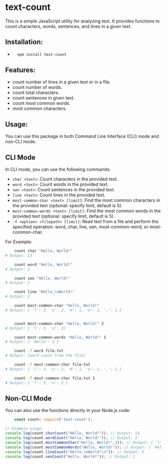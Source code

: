 # text-count
This is a simple JavaScript utility for analyzing text. It provides functions to count characters, words, sentences, and lines in a given text.

## Installation:

- ```bash
    npm install text-count
    ```

## Features:
- count number of lines in a given text or in a file.
- count number of words.
- count total characters.
- count sentences in given text.
- count most common words.
- most common characters.

## Usage:
You can use this package in both Command Line Interface (CLI) mode and non-CLI mode.

## CLI Mode

In CLI mode, you can use the following commands:

- `char <text>`: Count characters in the provided text.
- `word <text>`: Count words in the provided text.
- `sen <text>`: Count sentences in the provided text.
- `line <text>`: Count lines in the provided text.
- `most-common-char <text> [limit]`: Find the most common characters in the provided text (optional: specify limit, default is 5).
- `most-common-words <text> [limit]`: Find the most common words in the provided text (optional: specify limit, default is 5).
- `-f <option> <filepath> [limit]`: Read text from a file and perform the specified operation: word, char, line, sen, most-common-word, or most-common-char.

For Example:
```bash
    count char "Hello, World!"
# Output: 13

    count word "Hello, World!"
# Output: 2

    count sen "Hello. World!"
# Output: 2

    count line "Hello,\nWorld!"
# Output: 2

    count most-common-char "Hello, World!"
# Output: { 'l': 3, 'o': 2, 'H': 1, 'e': 1, ',': 1 }


    count most-common-char "Hello, World!" 2
# Output: { 'l': 3, 'o': 2}

    count most-common-words "Hello, World!" 1
# Output: { 'Hello': 1 }

    count -f word file.txt
# Output: [word count from the file]

    count -f most-common-char file.txt
# Output: { 'l': 3, 'o': 2, 'H': 1, 'e': 1, ',': 1 }

    count -f most-common-char file.txt 2
# Output: { 'l': 3, 'o': 2 }


```

## Non-CLI Mode

You can also use the functions directly in your Node.js code:
```js
    const count= require('text-count');

// Example usage:
console.log(count.charCount("Hello, World!")); // Output: 13
console.log(count.wordCount("Hello, World!")); // Output: 2
console.log(count.mostCommonChar("Hello, World!",3)); // Output: { 'l': 3, 'o': 2, 'H': 1}
console.log(count.mostCommonWords("Hello, World!")); // Output: { 'Hello': 1, 'World': 1 }
console.log(count.lineCount("Hello,\nWorld!\n")); // Output: 2
console.log(count.senCount("Hello. World!")); // Output: 2




```